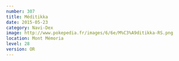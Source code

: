 ```yaml
---
number: 307
title: Méditikka
date: 2015-05-23
category: Navi-Dex
image: http://www.pokepedia.fr/images/6/6e/M%C3%A9ditikka-RS.png
location: Mont Mémoria
level: 28
version: OR
---
```

